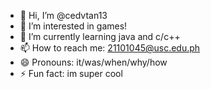 - 👋 Hi, I’m @cedvtan13
- 👀 I’m interested in games!
- 🌱 I’m currently learning java and c/c++
- 📫 How to reach me: 21101045@usc.edu.ph
- 😄 Pronouns: it/was/when/why/how
- ⚡ Fun fact: im super cool

<!---
cedvtan13/cedvtan13 is a ✨ special ✨ repository because its `README.md` (this file) appears on your GitHub profile.
You can click the Preview link to take a look at your changes.
--->
